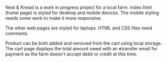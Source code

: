 Nest & Knead is a work in progress project for a local farm. index.html (home page) is styled for desktop and mobile devices. The mobile styling needs some work to make it more responsive.

The other web pages are styled for laptops. HTML and CSS files need comments.

Product can be both added and removed from the cart using local storage. The cart page displays the total amount owed with an etransfer email for payment as the farm doesn't accept debit or credit at this time.
